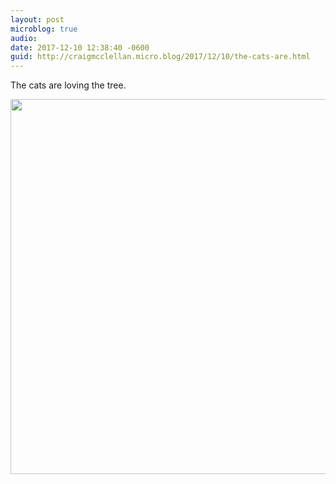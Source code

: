 ```yaml
---
layout: post
microblog: true
audio: 
date: 2017-12-10 12:38:40 -0600
guid: http://craigmcclellan.micro.blog/2017/12/10/the-cats-are.html
---
```

The cats are loving the tree.

<img src="http://craigmcclellan.com/uploads/2017/2903e627a2.jpg" width="599" height="600" />
